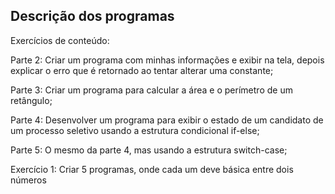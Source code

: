 ## Descrição dos programas

Exercícios de conteúdo:

Parte 2: Criar um programa com minhas informações e exibir na tela, depois explicar o erro que é retornado ao tentar alterar uma constante;

Parte 3: Criar um programa para calcular a área e o perímetro de um retângulo;

Parte 4: Desenvolver um programa para exibir o estado de um candidato de um processo seletivo usando a estrutura condicional if-else;

Parte 5: O mesmo da parte 4, mas usando a estrutura switch-case;

Exercício 1: Criar 5 programas, onde cada um deve básica entre dois números

